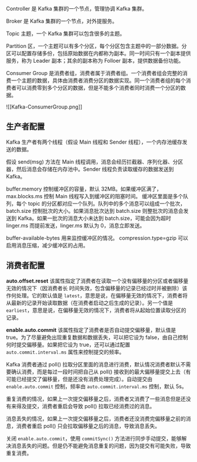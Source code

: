 Controller 是 Kafka 集群的一个节点，管理协调 Kafka 集群。

Broker 是 Kafka 集群的一个节点，对外提服务。

Topic 主题，一个 Kafka 集群可以包含很多的主题。

Partition 区，一个主题可以有多个分区，每个分区包含主题中的一部分数据。分区可以配置存储多份，包括原始数据在内都称为副本。同一时间只有一个副本提供服务，称为 Leader 副本；其余的副本称为 Folloer 副本，提供数据备份功能。

Consumer Group 是消费者组，消费者属于消费者组。一个消费者组会完整的消费一个主题的数据，具体由消费者消费分区的数据实现。同一个消费者组的每个消费者可以消费零到多个分区的数据，但是不能多个消费者同时消费一个分区的数据。

![[Kafka-ConsumerGroup.png]]
## 生产者配置
Kafka 生产者有两个线程（假设 Main 线程和 Sender 线程），一个内存池缓存发送的数据。

假设 send(msg) 方法在 Main 线程调用，消息会经历拦截器、序列化器、分区器，然后消息会存储在内存池中。Sender 线程负责读取缓存的数据发送到 Kafka。

buffer.memory 控制缓冲区的容量，默认 32MB。如果缓冲区满了，max.blocks.ms 控制 Main 线程写入到缓冲区的阻塞时间。
缓冲区里面是多个队列，每个 topic 的分区都对应一个队列。队列中的多个消息可以组成一个批次，batch.size 控制批次的大小。如果消息批次达到 batch.size 则整批次的消息会发送到 Kafka。如果一批次的消息大小未达到 batch.size，可能会因为超时 linger.ms 而提前发送，linger.ms 默认为 0，消息立即发送。

buffer-available-bytes 用来监控缓冲区的情况。
compression.type=gzip 可以启用消息压缩，减少缓冲区的占用。

## 消费者配置
**auto.offset.reset**
该属性指定了消费者在读取一个没有偏移量的分区或者偏移量无效的情况下（因消费者长 时间失效，包含偏移量的记录已经过时并被删除）该作何处理。它的默认值是 `latest`，意思是说，在偏移量无效的情况下，消费者将从最新的记录开始读取数据（在消费者启动之后生成的记录）。另一个值是 `earliest`，意思是说，在偏移量无效的情况下，消费者将从起始位置读取分区的记录。

**enable.auto.commit** 
该属性指定了消费者是否自动提交偏移量，默认值是 true。为了尽量避免出现重复数据和数据丢失，可以把它设为 false，由自己控制何时提交偏移量。如果把它设为 true，还可以通过配置 `auto.commit.interval.ms` 属性来控制提交的频率。

Kafka 消费者通过 poll() 拉取分区里面的消息进行消费，默认情况消费者默认不需要确认消费，而是每过一段时间把自己从 poll() 接收到的最大偏移量提交上去（有可能已经提交了偏移量，但是还没有消费处理完成）。自动提交由 `enable.auto.commit` 控制，频率由 `auto.commit.interval.ms` 控制，默认 5s。

重复消费的情况，如果上一次提交偏移量之后，消费者又消费了一些消息但是还没有来得及提交，消费者重启会导致 poll() 拉取已经消费过的消息。

消息丢失的情况，如果上一次提交偏移量之后，消费者还没消费完偏移量之前的消息，消费者重启 poll() 只会拉取偏移量之后的消息，导致消息丢失。

关闭 `enable.auto.commit`，使用 `commitSync()` 方法进行同步手动提交，能够解决消息丢失的问题。但是仍不能避免消息重复的问题，因为提交有可能失败，导致重复消费。